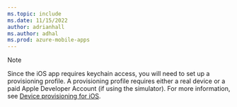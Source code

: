 ```yaml
---
ms.topic: include
ms.date: 11/15/2022
author: adrianhall
ms.author: adhal
ms.prod: azure-mobile-apps
---
```


> [!NOTE]
> Since the iOS app requires keychain access, you will need to set up a provisioning profile.  A provisioning profile requires either a real device or a paid Apple Developer Account (if using the simulator). For more information, see [Device provisioning for iOS](/xamarin/ios/get-started/installation/device-provisioning).
